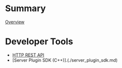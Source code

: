 # Summary

[Overview](./overview.md)

# Developer Tools

- [HTTP REST API](./HTTP_REST_API.md)
- [Server Plugin SDK (C++)].(./server_plugin_sdk.md)
